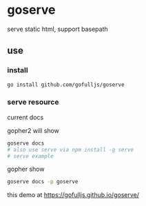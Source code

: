 # goserve

serve static html, support basepath

## use

### install

```sh
go install github.com/gofulljs/goserve
```

### serve resource

current docs

gopher2 will show

```sh
goserve docs
# also use serve via npm install -g serve
# serve example
```

gopher show

```sh
goserve docs -p goserve
```

this demo at https://gofulljs.github.io/goserve/